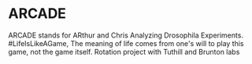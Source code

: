 # ARCADE
 ARCADE stands for ARthur and Chris Analyzing Drosophila Experiments. 
 #LifeIsLikeAGame, The meaning of life comes from one's will to play this game, not the game itself.
 Rotation project with Tuthill and Brunton labs
